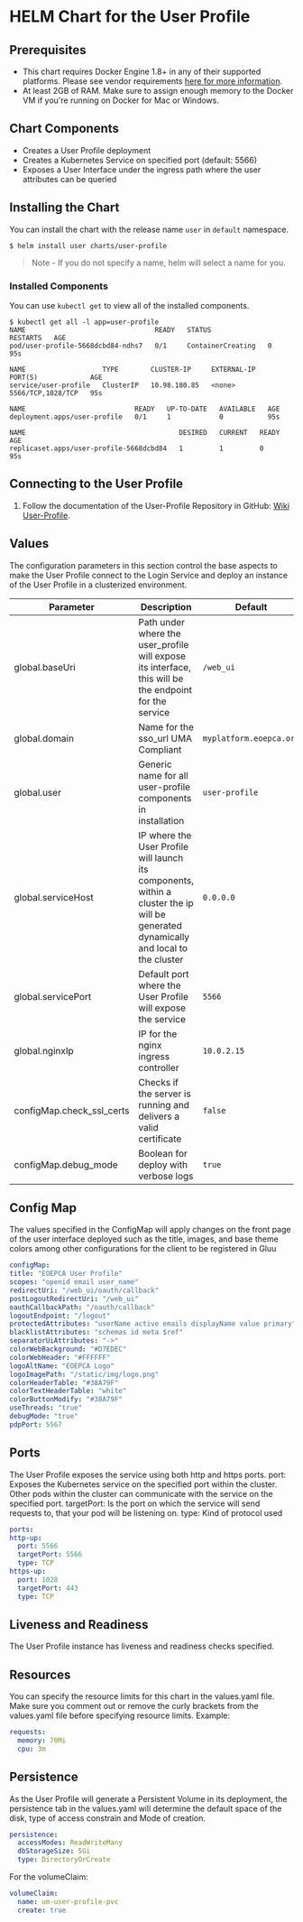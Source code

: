 # HELM Chart for the User Profile

## Prerequisites

* This chart requires Docker Engine 1.8+ in any of their supported platforms.  Please see vendor requirements [here for more information](https://docs.microsoft.com/en-us/sql/linux/quickstart-install-connect-docker).
* At least 2GB of RAM. Make sure to assign enough memory to the Docker VM if you're running on Docker for Mac or Windows.

## Chart Components

* Creates a User Profile deployment
* Creates a Kubernetes Service on specified port (default: 5566)
* Exposes a User Interface under the ingress path where the user attributes can be queried

## Installing the Chart

You can install the chart with the release name `user` in `default` namespace.

```console
$ helm install user charts/user-profile
```

> Note - If you do not specify a name, helm will select a name for you.

### Installed Components

You can use `kubectl get` to view all of the installed components.

```console
$ kubectl get all -l app=user-profile
NAME                                READY   STATUS              RESTARTS   AGE
pod/user-profile-5668dcbd84-ndhs7   0/1     ContainerCreating   0          95s

NAME                   TYPE        CLUSTER-IP     EXTERNAL-IP   PORT(S)             AGE
service/user-profile   ClusterIP   10.98.180.85   <none>        5566/TCP,1028/TCP   95s

NAME                           READY   UP-TO-DATE   AVAILABLE   AGE
deployment.apps/user-profile   0/1     1            0           95s

NAME                                      DESIRED   CURRENT   READY   AGE
replicaset.apps/user-profile-5668dcbd84   1         1         0       95s
```

## Connecting to the User Profile

1. Follow the documentation of the User-Profile Repository in GitHub: [Wiki User-Profile](https://github.com/EOEPCA/um-user-profile/wiki).

## Values

The configuration parameters in this section control the base aspects to make the User Profile connect to the Login Service and deploy an instance of the User Profile in a clusterized environment.

| Parameter                               | Description                                                                                    | Default                          |
| --------------------------------------- | ---------------------------------------------------------------------------------------------- | -------------------------------- |
| global.baseUri                    | Path under where the user_profile will expose its interface, this will be the endpoint for the service  | `/web_ui`                              |
| global.domain                            | Name for the sso_url UMA Compliant | `myplatform.eoepca.org`                        |
| global.user             | Generic name for all user-profile components in installation | `user-profile` |
| global.serviceHost  | IP where the User Profile will launch its components, within a cluster the ip will be generated dynamically and local to the cluster | `0.0.0.0`  |
| global.servicePort | Default port where the User Profile will expose the service  | `5566`                       |
| global.nginxIp | IP for the nginx ingress controller                                                        | `10.0.2.15`  
| configMap.check_ssl_certs       | Checks if the server is running and delivers a valid certificate                             | `false`                  |
| configMap.debug_mode       | Boolean for deploy with verbose logs                             | `true`                  |

## Config Map

The values specified in the ConfigMap will apply changes on the front page of the user interface deployed such as the title, images, and base theme colors among other configurations for the client to be registered in Gluu

  ```yaml
 configMap:
  title: "EOEPCA User Profile"
  scopes: "openid email user_name"
  redirectUri: "/web_ui/oauth/callback"
  postLogoutRedirectUri: "/web_ui"
  oauthCallbackPath: "/oauth/callback"
  logoutEndpoint: "/logout"
  protectedAttributes: "userName active emails displayName value primary"
  blacklistAttributes: "schemas id meta $ref"
  separatorUiAttributes: "->"
  colorWebBackground: "#D7EDEC"
  colorWebHeader: "#FFFFFF"
  logoAltName: "EOEPCA Logo"
  logoImagePath: "/static/img/logo.png"
  colorHeaderTable: "#38A79F"
  colorTextHeaderTable: "white"
  colorButtonModify: "#38A79F"
  useThreads: "true"
  debugMode: "true"
  pdpPort: 5567
  ```

## Ports

The User Profile exposes the service using both http and https ports.
  port: Exposes the Kubernetes service on the specified port within the cluster. Other pods within the cluster can communicate with the service on the specified port.
  targetPort: Is the port on which the service will send requests to, that your pod will be listening on.
  type: Kind of protocol used

  ```yaml
 ports:
  http-up:
    port: 5566
    targetPort: 5566
    type: TCP
  https-up:
    port: 1028
    targetPort: 443
    type: TCP
  ```

## Liveness and Readiness

The User Profile instance has liveness and readiness checks specified.

## Resources

You can specify the resource limits for this chart in the values.yaml file.  Make sure you comment out or remove the curly brackets from the values.yaml file before specifying resource limits.
Example:

```yaml
requests:
  memory: 70Mi
  cpu: 3m
```

## Persistence

As the User Profile will generate a Persistent Volume in its deployment, the persistence tab in the values.yaml will determine the default space of the disk, type of access constrain and Mode of creation. 

```yaml
persistence: 
  accessModes: ReadWriteMany
  dbStorageSize: 5Gi
  type: DirectoryOrCreate
```
For the volumeClaim:

```yaml
volumeClaim:
  name: um-user-profile-pvc
  create: true
```
